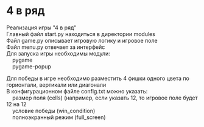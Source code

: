 # 4 в ряд
Реализация игры "4 в ряд" <br />
Главный файл start.py находиться в директории modules <br />
Файл game.py описывает игровую логику и игровое поле <br />
Файл menu.py отвечает за интерфейс <br />
Для запуска игры необходимы модули: <br />
&nbsp;&nbsp;&nbsp;&nbsp;pygame <br />
&nbsp;&nbsp;&nbsp;&nbsp;pygame-popup <br />

Для победы в игре необходимо разместить 4 фишки одного цвета по горионтали, вертикали или диагонали <br />
В конфигурационном файле config.txt можно указать: <br />
&nbsp;&nbsp;&nbsp;&nbsp;размер поля (cells) (например, если указать 12, то игровое поле будет 12 на 12 <br />
&nbsp;&nbsp;&nbsp;&nbsp;условие победы (win_condition) <br />
&nbsp;&nbsp;&nbsp;&nbsp;полноэкранный режим (full_screen) <br />
